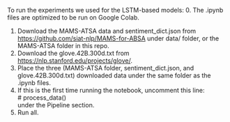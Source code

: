To run the experiments we used for the LSTM-based models:
0. The .ipynb files are optimized to be run on Google Colab.
1. Download the MAMS-ATSA data and sentiment_dict.json from https://github.com/siat-nlp/MAMS-for-ABSA under data/ folder, or the MAMS-ATSA folder in this repo.
2. Download the glove.42B.300d.txt from https://nlp.stanford.edu/projects/glove/.
3. Place the three (MAMS-ATSA folder, sentiment\_dict.json, and glove.42B.300d.txt) downloaded data under the same folder as the .ipynb files.
4. If this is the first time running the notebook, uncomment this line: <br>
\# process_data() <br>
under the Pipeline section.
5. Run all.
